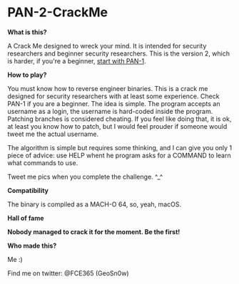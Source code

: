 # PAN-2-CrackMe
<b>What is this?</b>

A Crack Me designed to wreck your mind. It is intended for security researchers and beginner security researchers. This is the version 2, which is harder, if you're a beginner, <a href = "https://github.com/GeoSn0w/PAN-1-CrackMe"> start with PAN-1</a>.

<b>How to play?</b>

You must know how to reverse engineer binaries. This is a crack me designed for security researchers with at least some experience. Check PAN-1 if you are a beginner.
The idea is simple. The program accepts an username as a login, the username is hard-coded inside the program.
Patching branches is considered cheating. If you feel like doing that, it is ok, at least you know how to patch, but I would feel prouder if someone would tweet me the actual username.

The algorithm is simple but requires some thinking, and I can give you only 1 piece of advice: use HELP whent he program asks for a COMMAND to learn what commands to use.

Tweet me pics when you complete the challenge. ^_^

<b>Compatibility</b>

The binary is compiled as a MACH-O 64, so, yeah, macOS.

<b>Hall of fame</b>

<b>Nobody managed to crack it for the moment. Be the first!</b>

<b>Who made this?</b>

Me :)

Find me on twitter: @FCE365 (GeoSn0w)


